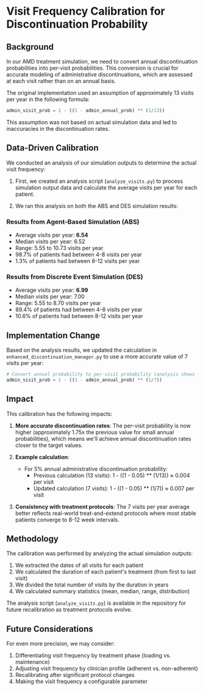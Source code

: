 # Visit Frequency Calibration for Discontinuation Probability

## Background

In our AMD treatment simulation, we need to convert annual discontinuation probabilities into per-visit probabilities. This conversion is crucial for accurate modeling of administrative discontinuations, which are assessed at each visit rather than on an annual basis.

The original implementation used an assumption of approximately 13 visits per year in the following formula:

```python
admin_visit_prob = 1 - ((1 - admin_annual_prob) ** (1/13))
```

This assumption was not based on actual simulation data and led to inaccuracies in the discontinuation rates.

## Data-Driven Calibration

We conducted an analysis of our simulation outputs to determine the actual visit frequency:

1. First, we created an analysis script (`analyze_visits.py`) to process simulation output data and calculate the average visits per year for each patient.

2. We ran this analysis on both the ABS and DES simulation results:

### Results from Agent-Based Simulation (ABS)
- Average visits per year: **6.54**
- Median visits per year: 6.52
- Range: 5.55 to 10.73 visits per year
- 98.7% of patients had between 4-8 visits per year
- 1.3% of patients had between 8-12 visits per year

### Results from Discrete Event Simulation (DES)
- Average visits per year: **6.99**
- Median visits per year: 7.00
- Range: 5.55 to 8.70 visits per year
- 89.4% of patients had between 4-8 visits per year
- 10.6% of patients had between 8-12 visits per year

## Implementation Change

Based on the analysis results, we updated the calculation in `enhanced_discontinuation_manager.py` to use a more accurate value of 7 visits per year:

```python
# Convert annual probability to per-visit probability (analysis shows ~7 visits/year on average)
admin_visit_prob = 1 - ((1 - admin_annual_prob) ** (1/7))
```

## Impact

This calibration has the following impacts:

1. **More accurate discontinuation rates**: The per-visit probability is now higher (approximately 1.75x the previous value for small annual probabilities), which means we'll achieve annual discontinuation rates closer to the target values.

2. **Example calculation**:
   - For 5% annual administrative discontinuation probability:
     - Previous calculation (13 visits): 1 - ((1 - 0.05) ** (1/13)) ≈ 0.004 per visit
     - Updated calculation (7 visits): 1 - ((1 - 0.05) ** (1/7)) ≈ 0.007 per visit

3. **Consistency with treatment protocols**: The 7 visits per year average better reflects real-world treat-and-extend protocols where most stable patients converge to 8-12 week intervals.

## Methodology

The calibration was performed by analyzing the actual simulation outputs:

1. We extracted the dates of all visits for each patient
2. We calculated the duration of each patient's treatment (from first to last visit)
3. We divided the total number of visits by the duration in years
4. We calculated summary statistics (mean, median, range, distribution)

The analysis script (`analyze_visits.py`) is available in the repository for future recalibration as treatment protocols evolve.

## Future Considerations

For even more precision, we may consider:

1. Differentiating visit frequency by treatment phase (loading vs. maintenance)
2. Adjusting visit frequency by clinician profile (adherent vs. non-adherent)
3. Recalibrating after significant protocol changes
4. Making the visit frequency a configurable parameter